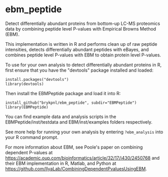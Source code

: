 # ebm_peptide

Detect differentially abundant proteins from bottom-up LC-MS proteomics data by combining peptide level P-values with Empirical Browns Method (EBM).

This implementation is written in R and performs clean up of raw peptide intensities, detects differentially abundant peptides with eBayes, and combines peptide level P-values with EBM to obtain protein level P-values.

To use for your own analysis to detect differentially abundant proteins in R, first ensure that you have the "devtools" package installed and loaded:
```
install.packages("devtools")
library(devtools)
```

Then install the EBMPeptide package and load it into R:
```
install_github("brykpnl/ebm_peptide", subdir="EBMPeptide")
library(EBMPeptide)
```

You can find example data and analysis scripts in the EBMPeptide/inst/testdata and EBM/inst/examples folders respectively.

See more help for running your own analysis by entering ```?ebm_analysis``` into your R command prompt.

For more information about EBM, see Poole's paper on combining dependent P-values at https://academic.oup.com/bioinformatics/article/32/17/i430/2450768 and their EBM implementation in R, Matlab, and Python at https://github.com/IlyaLab/CombiningDependentPvaluesUsingEBM.

